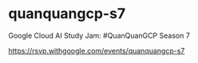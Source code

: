 # quanquangcp-s7
Google Cloud AI Study Jam: #QuanQuanGCP Season 7

https://rsvp.withgoogle.com/events/quanquangcp-s7

